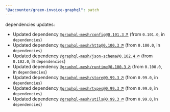 ```yaml
---
"@accounter/green-invoice-graphql": patch
---
```

dependencies updates:
  - Updated dependency [`@graphql-mesh/config@0.101.3` ↗︎](https://www.npmjs.com/package/@graphql-mesh/config/v/0.101.3) (from `0.101.0`, in `dependencies`)
  - Updated dependency [`@graphql-mesh/http@0.100.3` ↗︎](https://www.npmjs.com/package/@graphql-mesh/http/v/0.100.3) (from `0.100.0`, in `dependencies`)
  - Updated dependency [`@graphql-mesh/json-schema@0.102.4` ↗︎](https://www.npmjs.com/package/@graphql-mesh/json-schema/v/0.102.4) (from `0.102.0`, in `dependencies`)
  - Updated dependency [`@graphql-mesh/runtime@0.100.3` ↗︎](https://www.npmjs.com/package/@graphql-mesh/runtime/v/0.100.3) (from `0.100.0`, in `dependencies`)
  - Updated dependency [`@graphql-mesh/store@0.99.3` ↗︎](https://www.npmjs.com/package/@graphql-mesh/store/v/0.99.3) (from `0.99.0`, in `dependencies`)
  - Updated dependency [`@graphql-mesh/types@0.99.3` ↗︎](https://www.npmjs.com/package/@graphql-mesh/types/v/0.99.3) (from `0.99.0`, in `dependencies`)
  - Updated dependency [`@graphql-mesh/utils@0.99.3` ↗︎](https://www.npmjs.com/package/@graphql-mesh/utils/v/0.99.3) (from `0.99.0`, in `dependencies`)
